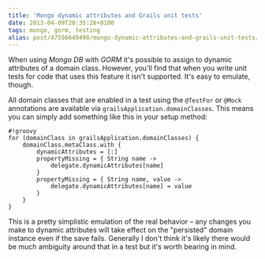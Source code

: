 ```yaml
---
title: 'Mongo dynamic attributes and Grails unit tests'
date: 2013-04-09T20:35:28+0100
tags: mongo, gorm, testing
alias: post/47556649498/mongo-dynamic-attributes-and-grails-unit-tests/
---
```


When using *Mongo DB* with *GORM* it's possible to assign to dynamic attributes of a domain class. However, you'll find that when you write unit tests for code that uses this feature it isn't supported. It's easy to emulate, though.

<!-- more -->

All domain classes that are enabled in a test using the `@TestFor` or `@Mock` annotations are available via `grailsApplication.domainClasses`. This means you can simply add something like this in your setup method:

	#!groovy
	for (domainClass in grailsApplication.domainClasses) {
	    domainClass.metaClass.with {
	        dynamicAttributes = [:]
	        propertyMissing = { String name ->
	            delegate.dynamicAttributes[name]
	        }
	        propertyMissing = { String name, value ->
	            delegate.dynamicAttributes[name] = value
	        }
	    }
	}

This is a pretty simplistic emulation of the real behavior – any changes you make to dynamic attributes will take effect on the "persisted" domain instance even if the save fails. Generally I don't think it's likely there would be much ambiguity around that in a test but it's worth bearing in mind.
